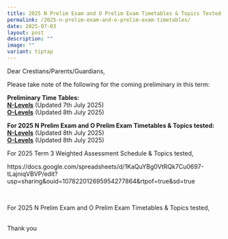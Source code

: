 ```yaml
---
title: 2025 N Prelim Exam and O Prelim Exam Timetables & Topics Tested (Updated)
permalink: /2025-n-prelim-exam-and-o-prelim-exam-timetables/
date: 2025-07-03
layout: post
description: ""
image: ""
variant: tiptap
---
```

<p>Dear Crestians/Parents/Guardians,</p>
<p>Please take note of the following for the coming preliminary in this term:</p>
<p><strong>Preliminary Time Tables:</strong>
<br><strong><a href="/files/Timetable_Announcement/2025/2025_N_Prelim_Timetable__7July_2025_.pdf" rel="noopener nofollow" target="_blank">N-Levels</a></strong> (Updated
7th July 2025)
<br><strong><a href="/files/Timetable_Announcement/2025/2025_O_Prelim_Timetable__8_July_2025_.pdf" rel="noopener nofollow" target="_blank">O-Levels</a></strong> (Updated
8th July 2025)</p>
<p><strong>For 2025 N Prelim Exam and O Prelim Exam Timetables &amp; Topics tested:</strong>
<br><strong><a href="https://docs.google.com/document/d/14LGSPb5Uc8B1kBh_gpCKJG5od97GdU61MZAR6mNwcC8/edit?usp=sharing" rel="noopener nofollow" target="_blank">N-Levels</a></strong> (Updated
8th July 2025)
<br><strong><a href="https://docs.google.com/document/d/1IA_FGYxMbDyuSzhmM-UZxHcYCZJPw2cg/edit?usp=sharing&amp;ouid=107822012695954277864&amp;rtpof=true&amp;sd=true" rel="noopener nofollow" target="_blank">O-Levels</a></strong> (Updated
8th July 2025)</p>
<p></p>
<p>For 2025 Term 3 Weighted Assessment Schedule &amp; Topics tested,</p>
<p><a rel="noopener noreferrer nofollow" target="_blank">https://docs.google.com/spreadsheets/d/1KaQuYBg0VtRQk7Cu0697-tLajniqVBVP/edit?usp=sharing&amp;ouid=107822012695954277864&amp;rtpof=true&amp;sd=true</a>
</p>
<p>&nbsp;</p>
<p>For 2025 N Prelim Exam and O Prelim Exam Timetables &amp; Topics tested,</p>
<p></p>
<p>
<br>Thank you</p>
